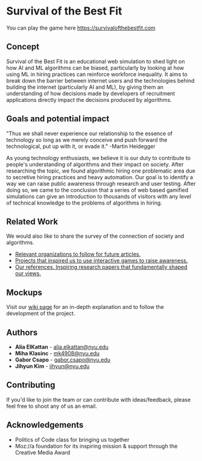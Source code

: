 # Survival of the Best Fit

You can play the game here https://survivalofthebestfit.com

## Concept
Survival of the Best Fit is an educational web simulation to shed light on how AI and ML algorithms can be biased, particularly by looking at how using ML in hiring practices can reinforce workforce inequality. It aims to break down the barrier between internet users and the technologies behind building the internet (particularly AI and ML), by giving them an understanding of how decisions made by developers of recruitment applications directly impact the decisions produced by algorithms.

## Goals and potential impact
"Thus we shall never experience our relationship to the essence of technology so long as we merely conceive and push forward the technological, put up with it, or evade it." -Martin Heidegger

As young technology enthusiasts, we believe it is our duty to contribute to people's understanding of algorithms and their impact on society. After researching the topic, we found algorithmic hiring one problematic area due to secretive hiring practices and heavy automation. Our goal is to identify a way we can raise public awareness through research and user testing. After doing so, we came to the conclusion that a series of web based gamified simulations can give an introduction to thousands of visitors with any level of technical knowledge to the problems of algorithms in hiring.

## Related Work
We would also like to share the survey of the connection of society and algorithms.
* [Relevant organizations to follow for future articles.](https://github.com/AliaElKattan/survivalofthebestfit/wiki/Relevant-Organizations)
* [Projects that inspired us to use interactive games to raise awareness.](https://github.com/AliaElKattan/survivalofthebestfit/wiki/Projects)
* [Our references. Inspiring research papers that fundamentally shaped our views.](https://github.com/AliaElKattan/survivalofthebestfit/wiki/Research-&-Writing)

## Mockups
Visit our [wiki page](https://github.com/AliaElKattan/survivalofthebestfit/wiki/User-Experience) for an in-depth explanation and to follow the development of the project.

## Authors
* **Alia ElKattan** - alia.elkattan@nyu.edu
* **Miha Klasinc** - mk4908@nyu.edu
* **Gabor Csapo** - gabor.csapo@nyu.edu
* **Jihyun Kim** - jihyun@nyu.edu

## Contributing
If you'd like to join the team or can contribute with ideas/feedback, please feel free to shoot any of us an email.

## Acknowledgements
* Politics of Code class for bringing us together
* Moz://a foundation for its inspiring mission & support through the Creative Media Award
